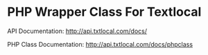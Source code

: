 # PHP Wrapper Class For Textlocal

API Documentation: http://api.txtlocal.com/docs/

PHP Class Documentation: http://api.txtlocal.com/docs/phpclass

